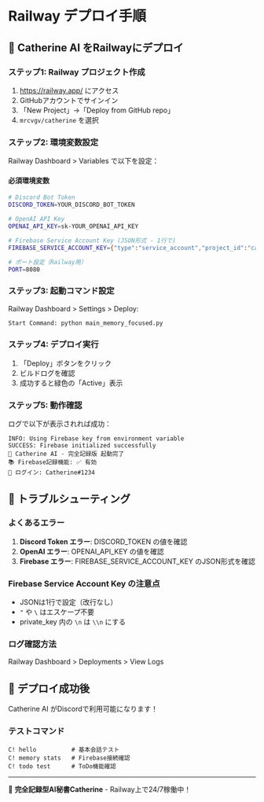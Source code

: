 # Railway デプロイ手順

## 🚂 Catherine AI をRailwayにデプロイ

### ステップ1: Railway プロジェクト作成
1. https://railway.app/ にアクセス
2. GitHubアカウントでサインイン
3. 「New Project」→「Deploy from GitHub repo」
4. `mrcvgv/catherine` を選択

### ステップ2: 環境変数設定
Railway Dashboard > Variables で以下を設定：

#### 必須環境変数
```bash
# Discord Bot Token
DISCORD_TOKEN=YOUR_DISCORD_BOT_TOKEN

# OpenAI API Key  
OPENAI_API_KEY=sk-YOUR_OPENAI_API_KEY

# Firebase Service Account Key (JSON形式 - 1行で)
FIREBASE_SERVICE_ACCOUNT_KEY={"type":"service_account","project_id":"catherine-9e862","private_key_id":"...","private_key":"-----BEGIN PRIVATE KEY-----\\n...\\n-----END PRIVATE KEY-----\\n","client_email":"firebase-adminsdk-xxxxx@catherine-9e862.iam.gserviceaccount.com","client_id":"...","auth_uri":"https://accounts.google.com/o/oauth2/auth","token_uri":"https://oauth2.googleapis.com/token","auth_provider_x509_cert_url":"https://www.googleapis.com/oauth2/v1/certs","client_x509_cert_url":"..."}

# ポート設定（Railway用）
PORT=8080
```

### ステップ3: 起動コマンド設定
Railway Dashboard > Settings > Deploy:
```bash
Start Command: python main_memory_focused.py
```

### ステップ4: デプロイ実行
1. 「Deploy」ボタンをクリック
2. ビルドログを確認
3. 成功すると緑色の「Active」表示

### ステップ5: 動作確認
ログで以下が表示されれば成功：
```
INFO: Using Firebase key from environment variable
SUCCESS: Firebase initialized successfully  
🧠 Catherine AI - 完全記録版 起動完了
📚 Firebase記録機能: ✅ 有効
👤 ログイン: Catherine#1234
```

## 🔧 トラブルシューティング

### よくあるエラー
1. **Discord Token エラー**: DISCORD_TOKEN の値を確認
2. **OpenAI エラー**: OPENAI_API_KEY の値を確認  
3. **Firebase エラー**: FIREBASE_SERVICE_ACCOUNT_KEY のJSON形式を確認

### Firebase Service Account Key の注意点
- JSONは1行で設定（改行なし）
- `"` や `\` はエスケープ不要
- private_key 内の `\n` は `\\n` にする

### ログ確認方法
Railway Dashboard > Deployments > View Logs

## 🎉 デプロイ成功後
Catherine AI がDiscordで利用可能になります！

### テストコマンド
```
C! hello          # 基本会話テスト
C! memory stats   # Firebase接続確認
C! todo test      # ToDo機能確認
```

---
🤖 **完全記録型AI秘書Catherine** - Railway上で24/7稼働中！